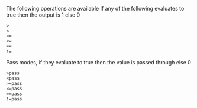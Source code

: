The following operations are available
If any of the following evaluates to true then the output is 1 else 0

```
>
<
>=
<=
==
!=
```

Pass modes, if they evaluate to true then the value is passed through else 0

```
>pass
<pass
>=pass
<=pass
==pass
!=pass
```
